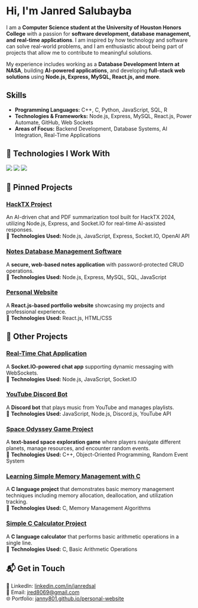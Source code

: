 # Hi, I'm Janred Salubayba

I am a **Computer Science student at the University of Houston Honors College** with a passion for **software development, database management, and real-time applications**. I am inspired by how technology and software can solve real-world problems, and I am enthusiastic about being part of projects that allow me to contribute to meaningful solutions.

My experience includes working as a **Database Development Intern at NASA**, building **AI-powered applications**, and developing **full-stack web solutions** using **Node.js, Express, MySQL, React.js, and more**.



##  Skills
- **Programming Languages:** C++, C, Python, JavaScript, SQL, R
- **Technologies & Frameworks:** Node.js, Express, MySQL, React.js, Power Automate, GitHub, Web Sockets
- **Areas of Focus:** Backend Development, Database Systems, AI Integration, Real-Time Applications

## 🚀 Technologies I Work With  
<img src="https://img.shields.io/badge/C%2B%2B-00599C?style=for-the-badge&logo=c%2B%2B&logoColor=white">  
<img src="https://img.shields.io/badge/JavaScript-F7DF1E?style=for-the-badge&logo=javascript&logoColor=black">  
<img src="https://img.shields.io/badge/MySQL-4479A1?style=for-the-badge&logo=mysql&logoColor=white">  


## 📌 Pinned Projects  

### [HackTX Project](https://github.com/janny801/hacktxproj)  
An AI-driven chat and PDF summarization tool built for HackTX 2024, utilizing Node.js, Express, and Socket.IO for real-time AI-assisted responses.  
🔧 **Technologies Used:** Node.js, JavaScript, Express, Socket.IO, OpenAI API


### [Notes Database Management Software](https://github.com/janny801/smallsqldbprac)  
A **secure, web-based notes application** with password-protected CRUD operations.  
🔧 **Technologies Used:** Node.js, Express, MySQL, SQL, JavaScript  

### [Personal Website](https://github.com/janny801/personal-website)  
A **React.js-based portfolio website** showcasing my projects and professional experience.  
🔧 **Technologies Used:** React.js, HTML/CSS  


## 🔗 Other Projects  

### [Real-Time Chat Application](https://github.com/janny801/real-time-chat-app)  
A **Socket.IO-powered chat app** supporting dynamic messaging with WebSockets.  
🔧 **Technologies Used:** Node.js, JavaScript, Socket.IO  

### [YouTube Discord Bot](https://github.com/janny801/youtube-discordbot)  
A **Discord bot** that plays music from YouTube and manages playlists.  
🔧 **Technologies Used:** JavaScript, Node.js, Discord.js, YouTube API  

### [Space Odyssey Game Project](https://github.com/janny801/Space-Odyssey-Project)  
A **text-based space exploration game** where players navigate different planets, manage resources, and encounter random events.  
🔧 **Technologies Used:** C++, Object-Oriented Programming, Random Event System  

### [Learning Simple Memory Management with C](https://github.com/janny801/simple-mem-management-in-c)  
A **C language project** that demonstrates basic memory management techniques including memory allocation, deallocation, and utilization tracking.  
🔧 **Technologies Used:** C, Memory Management Algorithms

### [Simple C Calculator Project](https://github.com/janny801/simple-c-calculator)
A **C language calculator** that performs basic arithmetic operations in a single line.  
🔧 **Technologies Used:** C, Basic Arithmetic Operations


## 📬 Get in Touch  
💼 LinkedIn: [linkedin.com/in/janredsal](https://www.linkedin.com/in/janredsal)  
📧 Email: jred8069@gmail.com  
🌐 Portfolio: [janny801.github.io/personal-website](https://janny801.github.io/personal-website)  
